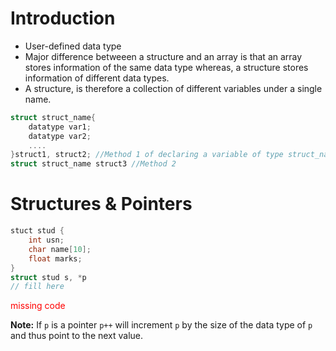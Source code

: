 # Introduction
- User-defined data type
- Major difference betweeen a structure and an array is that an array stores information of the same data type whereas, a structure stores information of different data types.
- A structure, is therefore a collection of different variables under a single name.
```c
struct struct_name{
	datatype var1;
	datatype var2;
	....
}struct1, struct2; //Method 1 of declaring a variable of type struct_name
struct struct_name struct3 //Method 2
```


# Structures & Pointers
```c
stuct stud {
	int usn;
	char name[10];
	float marks;
}
struct stud s, *p
// fill here
```
<font color=red>missing code</font>

**Note:** If `p` is a pointer `p++` will increment `p` by the size of the data type of `p` and thus point to the next value.